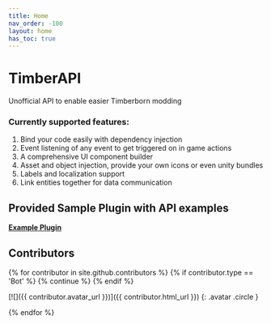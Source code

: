```yaml
---
title: Home
nav_order: -100
layout: home
has_toc: true
---
```


# TimberAPI
Unofficial API to enable easier Timberborn modding

### Currently supported features:
1. Bind your code easily with dependency injection
2. Event listening of any event to get triggered on in game actions
3. A comprehensive UI component builder
4. Asset and object injection, provide your own icons or even unity bundles
5. Labels and localization support
6. Link entities together for data communication

## Provided Sample Plugin with API examples
**[Example Plugin](https://github.com/Timberborn-Modding-Central/TimberAPI/blob/main/TimberAPIExample/TimberApiExamplePlugin.cs)**

## Contributors

{% for contributor in site.github.contributors %}
    {% if contributor.type == 'Bot' %}
        {% continue %}
    {% endif %}


[![]({{ contributor.avatar_url }})]({{ contributor.html_url }})
{: .avatar .circle }


{% endfor %}
